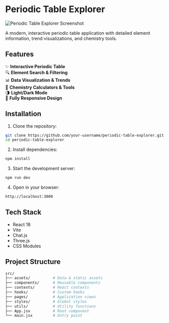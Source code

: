 # Periodic Table Explorer

![Periodic Table Explorer Screenshot](./public/screenshot.png)

A modern, interactive periodic table application with detailed element information, trend visualizations, and chemistry tools.

## Features

✨ **Interactive Periodic Table**  
🔍 **Element Search & Filtering**  
📊 **Data Visualization & Trends**  
🧪 **Chemistry Calculators & Tools**  
🌗 **Light/Dark Mode**  
📱 **Fully Responsive Design**  

## Installation

1. Clone the repository:
```bash
git clone https://github.com/your-username/periodic-table-explorer.git
cd periodic-table-explorer

```

2. Install dependencies:
```bash
npm install
```

3. Start the development server:
```bash
npm run dev
```

4. Open in your browser:
```bash
http://localhost:3000
```

## Tech Stack
- React 18
- Vite 
- Chat.js
- Three.js
- CSS Modules

## Project Structure

```bash
src/
├── assets/          # Data & static assets
├── components/      # Reusable components
├── contexts/        # React contexts
├── hooks/           # Custom hooks
├── pages/           # Application views
├── styles/          # Global styles
├── utils/           # Utility functions
├── App.jsx          # Root component
└── main.jsx         # Entry point
```

